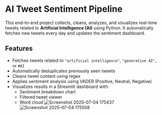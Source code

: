 # AI Tweet Sentiment Pipeline

This end-to-end project collects, cleans, analyzes, and visualizes real-time tweets related to **Artificial Intelligence (AI)** using Python. It automatically fetches new tweets every day and updates the sentiment dashboard.

## Features

- Fetches tweets related to `"artificial intelligence"`, `"generative AI"`, or `#AI`
- Automatically deduplicates previously seen tweets
- Cleans tweet content using regex
- Applies sentiment analysis using VADER (Positive, Neutral, Negative)
- Visualizes results in a Streamlit dashboard with:
  - Sentiment breakdown chart
  - Filtered tweet viewer
  - Word cloud
![Screenshot 2025-07-04 175437](https://github.com/user-attachments/assets/1ed1889b-9bf1-4a81-bfea-025a32fb69e4)
![Screenshot 2025-07-04 175508](https://github.com/user-attachments/assets/e9230b22-296f-40cb-aa9f-cb908eb25c64)
